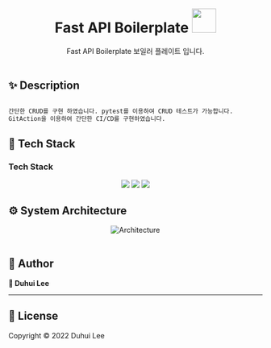 

<h1 align="center">Fast API Boilerplate <img src="https://raw.githubusercontent.com/MartinHeinz/MartinHeinz/master/wave.gif" width="48px"></h1>
<p>
</p>

<center>
       Fast API Boilerplate 보일러 플레이트 입니다.
</center>

<br>

## ✨ Description

```sh

간단한 CRUD를 구현 하였습니다. pytest를 이용하여 CRUD 테스트가 가능합니다. 
GitAction을 이용하여 간단한 CI/CD를 구현하였습니다.

```


## 🔧 Tech Stack

### Tech Stack
<div>
    <center>
        <img src="https://img.shields.io/badge/Python-3766AB?style=flat-square&logo=Python&logoColor=white"/>
        <img src="https://img.shields.io/badge/FastAPI-009688?style=flat-square&logo=FastAPI&logoColor=white"/>
        <img src="https://img.shields.io/badge/MongoDB-47A248?style=flat-square&logo=MongoDB&logoColor=white"/>
    </center>
</div>



## ⚙️ System Architecture

<center>
    <img src="https://user-images.githubusercontent.com/61954751/165026128-e015e113-bf67-4807-97ad-4c528194cfec.png" alt="Architecture"/>
</center>
<br>


## 🤼‍ Author

 **🐯 Duhui Lee**
<br>

<hr>

## 📝 License

Copyright © 2022 Duhui Lee <br>
